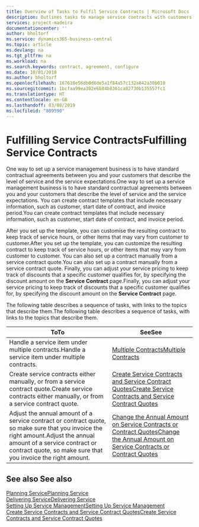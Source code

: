 ```yaml
---
title: Overview of Tasks to Fulfil Service Contracts | Microsoft Docs
description: Outlines tasks to manage service contracts with customers.
services: project-madeira
documentationcenter: ''
author: bholtorf
ms.service: dynamics365-business-central
ms.topic: article
ms.devlang: na
ms.tgt_pltfrm: na
ms.workload: na
ms.search.keywords: contract, agreement, configure
ms.date: 10/01/2018
ms.author: bholtorf
ms.openlocfilehash: 167610e56db0d6de5a1f84a57c132a842a30b010
ms.sourcegitcommit: 1bcfaa99ea302e6b84b8361ca02730b135557fc1
ms.translationtype: HT
ms.contentlocale: en-GB
ms.lasthandoff: 03/08/2019
ms.locfileid: "809590"
---
```

# <a name="fulfilling-service-contracts"></a><span data-ttu-id="3c292-103">Fulfilling Service Contracts</span><span class="sxs-lookup"><span data-stu-id="3c292-103">Fulfilling Service Contracts</span></span> 
<span data-ttu-id="3c292-104">One way to set up a service management business is to have standard contractual agreements between you and your customers that describe the level of service and the service expectations.</span><span class="sxs-lookup"><span data-stu-id="3c292-104">One way to set up a service management business is to have standard contractual agreements between you and your customers that describe the level of service and the service expectations.</span></span> <span data-ttu-id="3c292-105">You can create contract templates that include necessary information, such as customer, start date of contract, and invoice period.</span><span class="sxs-lookup"><span data-stu-id="3c292-105">You can create contract templates that include necessary information, such as customer, start date of contract, and invoice period.</span></span>  
  
<span data-ttu-id="3c292-106">After you set up the template, you can customise the resulting contract to keep track of service hours, or other items that may vary from customer to customer.</span><span class="sxs-lookup"><span data-stu-id="3c292-106">After you set up the template, you can customize the resulting contract to keep track of service hours, or other items that may vary from customer to customer.</span></span> <span data-ttu-id="3c292-107">You can also set up a contract manually from a service contract quote.</span><span class="sxs-lookup"><span data-stu-id="3c292-107">You can also set up a contract manually from a service contract quote.</span></span> <span data-ttu-id="3c292-108">Finally, you can adjust your service pricing to keep track of discounts that a specific customer qualifies for, by specifying the discount amount on the **Service Contract** page.</span><span class="sxs-lookup"><span data-stu-id="3c292-108">Finally, you can adjust your service pricing to keep track of discounts that a specific customer qualifies for, by specifying the discount amount on the **Service Contract** page.</span></span>  

<span data-ttu-id="3c292-109">The following table describes a sequence of tasks, with links to the topics that describe them.</span><span class="sxs-lookup"><span data-stu-id="3c292-109">The following table describes a sequence of tasks, with links to the topics that describe them.</span></span>   
  
|<span data-ttu-id="3c292-110">**To**</span><span class="sxs-lookup"><span data-stu-id="3c292-110">**To**</span></span>|<span data-ttu-id="3c292-111">**See**</span><span class="sxs-lookup"><span data-stu-id="3c292-111">**See**</span></span>|  
|------------|-------------|  
|<span data-ttu-id="3c292-112">Handle a service item under multiple contracts.</span><span class="sxs-lookup"><span data-stu-id="3c292-112">Handle a service item under multiple contracts.</span></span> | [<span data-ttu-id="3c292-113">Multiple Contracts</span><span class="sxs-lookup"><span data-stu-id="3c292-113">Multiple Contracts</span></span>](service-multiple-contracts.md)|  
|<span data-ttu-id="3c292-114">Create service contracts either manually, or from a service contract quote.</span><span class="sxs-lookup"><span data-stu-id="3c292-114">Create service contracts either manually, or from a service contract quote.</span></span>| [<span data-ttu-id="3c292-115">Create Service Contracts and Service Contract Quotes</span><span class="sxs-lookup"><span data-stu-id="3c292-115">Create Service Contracts and Service Contract Quotes</span></span>](service-how-to-create-service-contracts-and-service-contract-quotes.md)|
|<span data-ttu-id="3c292-116">Adjust the annual amount of a service contract or contract quote, so make sure that you invoice the right amount.</span><span class="sxs-lookup"><span data-stu-id="3c292-116">Adjust the annual amount of a service contract or contract quote, so make sure that you invoice the right amount.</span></span>|[<span data-ttu-id="3c292-117">Change the Annual Amount on Service Contracts or Contract Quotes</span><span class="sxs-lookup"><span data-stu-id="3c292-117">Change the Annual Amount on Service Contracts or Contract Quotes</span></span>](service-how-to-change-the-annual-amount-on-service-contracts-or-contract-quotes.md)|

## <a name="see-also"></a><span data-ttu-id="3c292-118">See also </span><span class="sxs-lookup"><span data-stu-id="3c292-118">See also</span></span>
[<span data-ttu-id="3c292-119">Planning Service</span><span class="sxs-lookup"><span data-stu-id="3c292-119">Planning Service</span></span>](service-plan-service.md)  
[<span data-ttu-id="3c292-120">Delivering Service</span><span class="sxs-lookup"><span data-stu-id="3c292-120">Delivering Service</span></span>](service-deliver-service.md)  
[<span data-ttu-id="3c292-121">Setting Up Service Management</span><span class="sxs-lookup"><span data-stu-id="3c292-121">Setting Up Service Management</span></span>](service-setup-service.md)  
[<span data-ttu-id="3c292-122">Create Service Contracts and Service Contract Quotes</span><span class="sxs-lookup"><span data-stu-id="3c292-122">Create Service Contracts and Service Contract Quotes</span></span>](service-how-to-create-service-contracts-and-service-contract-quotes.md)  
